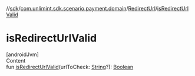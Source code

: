 //[sdk](../../../index.md)/[com.unlimint.sdk.scenario.payment.domain](../index.md)/[RedirectUrl](index.md)/[isRedirectUrlValid](is-redirect-url-valid.md)



# isRedirectUrlValid  
[androidJvm]  
Content  
fun [isRedirectUrlValid](is-redirect-url-valid.md)(urlToCheck: [String](https://kotlinlang.org/api/latest/jvm/stdlib/kotlin/-string/index.html)?): [Boolean](https://kotlinlang.org/api/latest/jvm/stdlib/kotlin/-boolean/index.html)  



